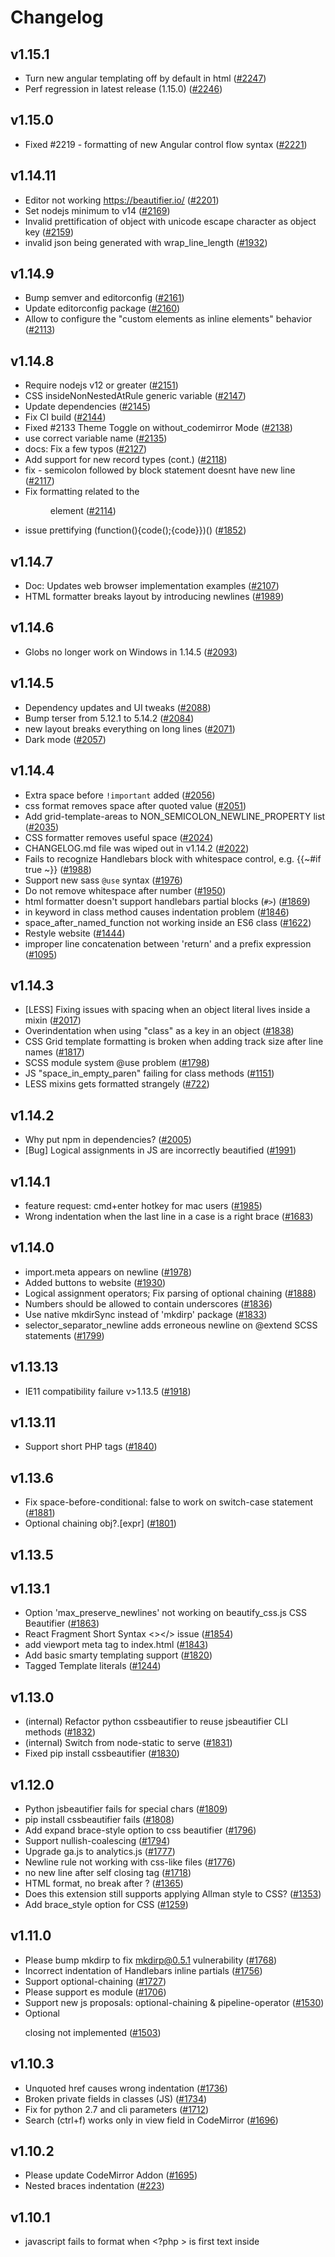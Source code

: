 # Changelog

## v1.15.1
* Turn new angular templating off by default in html ([#2247](https://github.com/beautifier/js-beautify/pull/2247))
* Perf regression in latest release (1.15.0) ([#2246](https://github.com/beautifier/js-beautify/issues/2246))

## v1.15.0
* Fixed #2219 - formatting of new Angular control flow syntax ([#2221](https://github.com/beautifier/js-beautify/pull/2221))

## v1.14.11
* Editor not working https://beautifier.io/ ([#2201](https://github.com/beautifier/js-beautify/issues/2201))
* Set nodejs minimum to v14 ([#2169](https://github.com/beautifier/js-beautify/pull/2169))
* Invalid prettification of object with unicode escape character as object key ([#2159](https://github.com/beautifier/js-beautify/issues/2159))
* invalid json being generated with wrap\_line\_length ([#1932](https://github.com/beautifier/js-beautify/issues/1932))

## v1.14.9
* Bump semver and editorconfig ([#2161](https://github.com/beautifier/js-beautify/pull/2161))
* Update editorconfig package ([#2160](https://github.com/beautifier/js-beautify/issues/2160))
* Allow to configure the "custom elements as inline elements" behavior ([#2113](https://github.com/beautifier/js-beautify/issues/2113))

## v1.14.8
* Require nodejs v12 or greater ([#2151](https://github.com/beautifier/js-beautify/pull/2151))
* CSS insideNonNestedAtRule generic variable  ([#2147](https://github.com/beautifier/js-beautify/pull/2147))
* Update dependencies ([#2145](https://github.com/beautifier/js-beautify/pull/2145))
* Fix CI build ([#2144](https://github.com/beautifier/js-beautify/pull/2144))
* Fixed #2133 Theme Toggle on without\_codemirror Mode ([#2138](https://github.com/beautifier/js-beautify/pull/2138))
* use correct variable name ([#2135](https://github.com/beautifier/js-beautify/pull/2135))
* docs: Fix a few typos ([#2127](https://github.com/beautifier/js-beautify/pull/2127))
* Add support for new record types (cont.) ([#2118](https://github.com/beautifier/js-beautify/pull/2118))
* fix - semicolon followed by block statement doesnt have new line ([#2117](https://github.com/beautifier/js-beautify/pull/2117))
* Fix formatting related to the <menu> element ([#2114](https://github.com/beautifier/js-beautify/pull/2114))
* issue prettifying (function(){code();{code}})() ([#1852](https://github.com/beautifier/js-beautify/issues/1852))

## v1.14.7
* Doc: Updates web browser implementation examples ([#2107](https://github.com/beautifier/js-beautify/pull/2107))
* HTML formatter breaks layout by introducing newlines ([#1989](https://github.com/beautifier/js-beautify/issues/1989))

## v1.14.6
* Globs no longer work on Windows in 1.14.5 ([#2093](https://github.com/beautifier/js-beautify/issues/2093))

## v1.14.5
* Dependency updates and UI tweaks ([#2088](https://github.com/beautifier/js-beautify/pull/2088))
* Bump terser from 5.12.1 to 5.14.2 ([#2084](https://github.com/beautifier/js-beautify/pull/2084))
* new layout breaks everything on long lines ([#2071](https://github.com/beautifier/js-beautify/issues/2071))
* Dark mode ([#2057](https://github.com/beautifier/js-beautify/issues/2057))

## v1.14.4
* Extra space before `!important` added ([#2056](https://github.com/beautifier/js-beautify/issues/2056))
* css format removes space after quoted value  ([#2051](https://github.com/beautifier/js-beautify/issues/2051))
* Add grid-template-areas to NON\_SEMICOLON\_NEWLINE\_PROPERTY list ([#2035](https://github.com/beautifier/js-beautify/pull/2035))
* CSS formatter removes useful space ([#2024](https://github.com/beautifier/js-beautify/issues/2024))
* CHANGELOG.md file was wiped out in v1.14.2 ([#2022](https://github.com/beautifier/js-beautify/issues/2022))
* Fails to recognize Handlebars block with whitespace control, e.g. {{~#if true ~}} ([#1988](https://github.com/beautifier/js-beautify/issues/1988))
* Support new sass `@use` syntax ([#1976](https://github.com/beautifier/js-beautify/issues/1976))
* Do not remove whitespace after number ([#1950](https://github.com/beautifier/js-beautify/issues/1950))
* html formatter doesn't support handlebars partial blocks (`#>`) ([#1869](https://github.com/beautifier/js-beautify/issues/1869))
* in keyword in class method causes indentation problem ([#1846](https://github.com/beautifier/js-beautify/issues/1846))
* space\_after\_named\_function not working inside an ES6 class ([#1622](https://github.com/beautifier/js-beautify/issues/1622))
* Restyle website ([#1444](https://github.com/beautifier/js-beautify/issues/1444))
* improper line concatenation between 'return' and a prefix expression ([#1095](https://github.com/beautifier/js-beautify/issues/1095))

## v1.14.3
* [LESS] Fixing issues with spacing when an object literal lives inside a mixin ([#2017](https://github.com/beautifier/js-beautify/pull/2017))
* Overindentation when using "class" as a key in an object ([#1838](https://github.com/beautifier/js-beautify/issues/1838))
* CSS Grid template formatting is broken when adding track size after line names ([#1817](https://github.com/beautifier/js-beautify/issues/1817))
* SCSS module system @use problem ([#1798](https://github.com/beautifier/js-beautify/issues/1798))
* JS "space\_in\_empty\_paren" failing for class methods ([#1151](https://github.com/beautifier/js-beautify/issues/1151))
* LESS mixins gets formatted strangely ([#722](https://github.com/beautifier/js-beautify/issues/722))

## v1.14.2
* Why put npm in dependencies? ([#2005](https://github.com/beautifier/js-beautify/issues/2005))
* [Bug] Logical assignments in JS are incorrectly beautified  ([#1991](https://github.com/beautifier/js-beautify/issues/1991))

## v1.14.1
* feature request: cmd+enter hotkey for mac users ([#1985](https://github.com/beautifier/js-beautify/issues/1985))
* Wrong indentation when the last line in a case is a right brace ([#1683](https://github.com/beautifier/js-beautify/issues/1683))

## v1.14.0
* import.meta appears on newline ([#1978](https://github.com/beautifier/js-beautify/issues/1978))
* Added buttons to website ([#1930](https://github.com/beautifier/js-beautify/pull/1930))
* Logical assignment operators; Fix parsing of optional chaining ([#1888](https://github.com/beautifier/js-beautify/issues/1888))
* Numbers should be allowed to contain underscores ([#1836](https://github.com/beautifier/js-beautify/issues/1836))
* Use native mkdirSync instead of 'mkdirp' package ([#1833](https://github.com/beautifier/js-beautify/pull/1833))
*  selector\_separator\_newline adds erroneous newline on @extend SCSS statements ([#1799](https://github.com/beautifier/js-beautify/issues/1799))

## v1.13.13
* IE11 compatibility failure v>1.13.5 ([#1918](https://github.com/beautifier/js-beautify/issues/1918))

## v1.13.11
* Support short PHP tags ([#1840](https://github.com/beautifier/js-beautify/issues/1840))

## v1.13.6
* Fix space-before-conditional: false to work on switch-case statement ([#1881](https://github.com/beautifier/js-beautify/pull/1881))
* Optional chaining obj?.[expr] ([#1801](https://github.com/beautifier/js-beautify/issues/1801))

## v1.13.5

## v1.13.1
* Option 'max\_preserve\_newlines' not working on beautify\_css.js CSS Beautifier ([#1863](https://github.com/beautifier/js-beautify/issues/1863))
* React Fragment Short Syntax <></> issue ([#1854](https://github.com/beautifier/js-beautify/issues/1854))
* add  viewport meta tag to index.html ([#1843](https://github.com/beautifier/js-beautify/pull/1843))
* Add basic smarty templating support ([#1820](https://github.com/beautifier/js-beautify/issues/1820))
* Tagged Template literals ([#1244](https://github.com/beautifier/js-beautify/issues/1244))

## v1.13.0
* (internal) Refactor python cssbeautifier to reuse jsbeautifier CLI methods ([#1832](https://github.com/beautifier/js-beautify/pull/1832))
* (internal) Switch from node-static to serve ([#1831](https://github.com/beautifier/js-beautify/pull/1831))
* Fixed pip install cssbeautifier ([#1830](https://github.com/beautifier/js-beautify/pull/1830))

## v1.12.0
* Python jsbeautifier fails for special chars ([#1809](https://github.com/beautifier/js-beautify/issues/1809))
* pip install cssbeautifier fails ([#1808](https://github.com/beautifier/js-beautify/issues/1808))
* Add expand brace-style option to css beautifier ([#1796](https://github.com/beautifier/js-beautify/pull/1796))
* Support nullish-coalescing ([#1794](https://github.com/beautifier/js-beautify/issues/1794))
* Upgrade ga.js to analytics.js ([#1777](https://github.com/beautifier/js-beautify/issues/1777))
* Newline rule not working with css-like files ([#1776](https://github.com/beautifier/js-beautify/issues/1776))
* no new line after self closing tag ([#1718](https://github.com/beautifier/js-beautify/issues/1718))
* HTML format, no break after <label>? ([#1365](https://github.com/beautifier/js-beautify/issues/1365))
* Does this extension still supports applying Allman style to CSS? ([#1353](https://github.com/beautifier/js-beautify/issues/1353))
* Add brace\_style option for CSS ([#1259](https://github.com/beautifier/js-beautify/issues/1259))

## v1.11.0
* Please bump mkdirp to fix mkdirp@0.5.1 vulnerability ([#1768](https://github.com/beautifier/js-beautify/issues/1768))
* Incorrect indentation of Handlebars inline partials ([#1756](https://github.com/beautifier/js-beautify/issues/1756))
* Support optional-chaining ([#1727](https://github.com/beautifier/js-beautify/issues/1727))
* Please support es module ([#1706](https://github.com/beautifier/js-beautify/issues/1706))
* Support new js proposals: optional-chaining & pipeline-operator ([#1530](https://github.com/beautifier/js-beautify/issues/1530))
* Optional <p> closing not implemented ([#1503](https://github.com/beautifier/js-beautify/issues/1503))

## v1.10.3
* Unquoted href causes wrong indentation ([#1736](https://github.com/beautifier/js-beautify/issues/1736))
* Broken private fields in classes (JS) ([#1734](https://github.com/beautifier/js-beautify/issues/1734))
* Fix for python 2.7 and cli parameters ([#1712](https://github.com/beautifier/js-beautify/pull/1712))
* Search (ctrl+f) works only in view field in CodeMirror ([#1696](https://github.com/beautifier/js-beautify/issues/1696))

## v1.10.2
* Please update CodeMirror Addon ([#1695](https://github.com/beautifier/js-beautify/issues/1695))
* Nested braces indentation ([#223](https://github.com/beautifier/js-beautify/issues/223))

## v1.10.1
* javascript fails to format when <?php > is first text inside <script> tag ([#1687](https://github.com/beautifier/js-beautify/issues/1687))
* 414 Request-URI Too Large ([#1640](https://github.com/beautifier/js-beautify/issues/1640))

## v1.10.0
* beautifying scss selector with colon in it adds space ([#1667](https://github.com/beautifier/js-beautify/issues/1667))
* Javascript multiline comments duplicates ([#1663](https://github.com/beautifier/js-beautify/issues/1663))
* Tokenizer crashes if the input terminates with a dot character. ([#1658](https://github.com/beautifier/js-beautify/issues/1658))
* stop reformatting valid css \\! into invalid \\ ! ([#1656](https://github.com/beautifier/js-beautify/pull/1656))
* wrong indent for unclosed <? - need to support disabling templating ([#1647](https://github.com/beautifier/js-beautify/issues/1647))
* Beautify inserts space before exclamation mark in comment <!-- in css <style> ([#1641](https://github.com/beautifier/js-beautify/issues/1641))
* 'less' mixins parameter formatting problem ([#1582](https://github.com/beautifier/js-beautify/issues/1582))
* Change css tests to use 4 space indenting instead of tabs ([#1527](https://github.com/beautifier/js-beautify/issues/1527))
* Braces after case get pushed onto new line ([#1357](https://github.com/beautifier/js-beautify/issues/1357))
* Extra space in pseudo-elements and pseudo-classes selectors ([#1233](https://github.com/beautifier/js-beautify/issues/1233))
* LESS formatting - mixins with multiple variables ([#1018](https://github.com/beautifier/js-beautify/issues/1018))
* Bug in less format ([#842](https://github.com/beautifier/js-beautify/issues/842))

## v1.9.1
* nested table not beautified correctly ([#1649](https://github.com/beautifier/js-beautify/issues/1649))
* Add an option to preserve indentation on empty lines ([#1322](https://github.com/beautifier/js-beautify/issues/1322))

## v1.9.0
* Incorrect indentation of `^` inverted section tags in Handlebars/Mustache code ([#1623](https://github.com/beautifier/js-beautify/issues/1623))
* PHP In HTML Attributes ([#1620](https://github.com/beautifier/js-beautify/issues/1620))
* DeanEdward python unpacker offset problem ([#1616](https://github.com/beautifier/js-beautify/issues/1616))
* CLI on Windows doesn't accept -f - for stdin? ([#1609](https://github.com/beautifier/js-beautify/issues/1609))
* HTML type attribute breaks JavaScript beautification? ([#1606](https://github.com/beautifier/js-beautify/issues/1606))
* Use of global MODE before declaration caused uglify problem ([#1604](https://github.com/beautifier/js-beautify/issues/1604))
* When building html tags using Mustache variables, extra whitespace is added after opening arrow ([#1602](https://github.com/beautifier/js-beautify/issues/1602))
* <script type="text/html">isnot abled to be beautified ([#1591](https://github.com/beautifier/js-beautify/issues/1591))
* \_get\_full\_indent undefined ([#1590](https://github.com/beautifier/js-beautify/issues/1590))
* Website "autodetect" setting doesn't distinguish css vs javascript ([#1565](https://github.com/beautifier/js-beautify/issues/1565))
* Add setting to keep HTML tag text content unformatted or ignore custom delimiters ([#1560](https://github.com/beautifier/js-beautify/issues/1560))
* HTML auto formatting using spaces instead of tabs ([#1551](https://github.com/beautifier/js-beautify/issues/1551))
* Unclosed single quote in php tag causes formatting changes which break php code ([#1377](https://github.com/beautifier/js-beautify/issues/1377))
* Using tabs when wrapping attributes and wrapping if needed ([#1294](https://github.com/beautifier/js-beautify/issues/1294))
* HTML --wrap-attributes doesn't respect --wrap-line-length ([#1238](https://github.com/beautifier/js-beautify/issues/1238))
* Bad indent level(HTML) ([#1213](https://github.com/beautifier/js-beautify/issues/1213))
* js-beautify produces invalid code for variables with Unicode escape sequences ([#1211](https://github.com/beautifier/js-beautify/issues/1211))
* support vuejs ([#1154](https://github.com/beautifier/js-beautify/issues/1154))
* Go templates in HTML ([#881](https://github.com/beautifier/js-beautify/issues/881))
* Better behavior for javascript --wrap-line-length ([#284](https://github.com/beautifier/js-beautify/issues/284))

## v1.8.9
* Won't run from CLI - bad option name `files` ([#1583](https://github.com/beautifier/js-beautify/issues/1583))
* in the .vue file `space\_after\_anon\_function` is invalid ([#1425](https://github.com/beautifier/js-beautify/issues/1425))
* Add function default\_options() to beautifier.js ([#1364](https://github.com/beautifier/js-beautify/issues/1364))
* fix: Missing space before function parentheses ? ([#1077](https://github.com/beautifier/js-beautify/issues/1077))
* Support globs in CLI ([#787](https://github.com/beautifier/js-beautify/issues/787))

## v1.8.8
*  async function in object wrong indentation ([#1573](https://github.com/beautifier/js-beautify/issues/1573))

## v1.8.7
* Add tests for html  `indent\_scripts` option ([#1518](https://github.com/beautifier/js-beautify/issues/1518))
* Support dynamic import ([#1197](https://github.com/beautifier/js-beautify/issues/1197))
* HTML: add an option to preserve manual wrapping of attributes ([#1125](https://github.com/beautifier/js-beautify/issues/1125))
* js-beautify adds a space between # and include ([#1114](https://github.com/beautifier/js-beautify/issues/1114))
* space\_after\_anon\_function doesn't work with anon async functions ([#1034](https://github.com/beautifier/js-beautify/issues/1034))
* Space before function arguments (space-after-function) (space-after-named-function) ([#608](https://github.com/beautifier/js-beautify/issues/608))

## v1.8.6
* JS beautify break the angular compile ([#1544](https://github.com/beautifier/js-beautify/issues/1544))
* base64 string is broken with v1.8.4 ([#1535](https://github.com/beautifier/js-beautify/issues/1535))
* Bookmarklet becomes totally useless ([#1408](https://github.com/beautifier/js-beautify/issues/1408))
* HTTPS ([#1399](https://github.com/beautifier/js-beautify/issues/1399))
* Beautify breaks when js starts with space followed by multi-line comment ([#789](https://github.com/beautifier/js-beautify/issues/789))

## v1.8.4
* Multiple newlines added between empty textarea and "unformatted" inline elements  ([#1534](https://github.com/beautifier/js-beautify/issues/1534))
* unindent\_chained\_methods broken ([#1533](https://github.com/beautifier/js-beautify/issues/1533))

## v1.8.3
* Missing Bower Assets ([#1521](https://github.com/beautifier/js-beautify/issues/1521))
* Javascript ternary breaked with `await` ([#1519](https://github.com/beautifier/js-beautify/issues/1519))
* Object property indented after `await` ([#1517](https://github.com/beautifier/js-beautify/issues/1517))
* Handlebars formatting problems ([#870](https://github.com/beautifier/js-beautify/issues/870))
* beautify.js doesn't have indent\_level option ([#724](https://github.com/beautifier/js-beautify/issues/724))

## v1.8.1
* Why npm is a dependency? ([#1516](https://github.com/beautifier/js-beautify/issues/1516))
* indent\_inner\_html not working in v1.8.0 ([#1514](https://github.com/beautifier/js-beautify/issues/1514))

## v1.8.0
* list items of nested lists get indented backwards ([#1501](https://github.com/beautifier/js-beautify/issues/1501))
* Make beautifier auto-convert options with dashes into underscores ([#1497](https://github.com/beautifier/js-beautify/issues/1497))
* ReferenceError: token is not defined ([#1496](https://github.com/beautifier/js-beautify/issues/1496))
* Publish v1.8.0 ([#1495](https://github.com/beautifier/js-beautify/issues/1495))
* still probem #1439 / #1337 ([#1491](https://github.com/beautifier/js-beautify/issues/1491))
* Duplicating HTML Code Nested In PHP ([#1483](https://github.com/beautifier/js-beautify/issues/1483))
* Handlebars - `if` tags are broken when using helper with `textarea` ([#1482](https://github.com/beautifier/js-beautify/issues/1482))
* TypeError: Cannot read property '1' of null ([#1481](https://github.com/beautifier/js-beautify/issues/1481))
* Space in Self Closing Tag Issue ([#1478](https://github.com/beautifier/js-beautify/issues/1478))
* Weird Formatting in VSCode ([#1475](https://github.com/beautifier/js-beautify/issues/1475))
* Indent with tab issue on website ([#1470](https://github.com/beautifier/js-beautify/issues/1470))
* Contents of hbs tags are converted to lowercase ([#1464](https://github.com/beautifier/js-beautify/issues/1464))
* HTML tags are indented wrongly when attributes are present ([#1462](https://github.com/beautifier/js-beautify/issues/1462))
* hbs tags are stripped when there is a comment below or inline ([#1461](https://github.com/beautifier/js-beautify/issues/1461))
* Spaces added to handlebars with '=' ([#1460](https://github.com/beautifier/js-beautify/issues/1460))
* jsbeautifier.org don't works ([#1445](https://github.com/beautifier/js-beautify/issues/1445))
* Commenting code and then beautifying removes line breaks ([#1440](https://github.com/beautifier/js-beautify/issues/1440))
* Less: Where is my space? ([#1411](https://github.com/beautifier/js-beautify/issues/1411))
* No newline after @import ([#1406](https://github.com/beautifier/js-beautify/issues/1406))
* "html.format.wrapAttributes": "force-aligned" adds empty line on long attributes ([#1403](https://github.com/beautifier/js-beautify/issues/1403))
* HTML: wrap\_line\_length is handled incorrectly ([#1401](https://github.com/beautifier/js-beautify/issues/1401))
* js-beautify is breaking code by adding space after import ([#1393](https://github.com/beautifier/js-beautify/issues/1393))
* JS-Beautify should format XML tags inside HTML files ([#1383](https://github.com/beautifier/js-beautify/issues/1383))
* python unpacker can not handle if radix given as [] and not as a number ([#1381](https://github.com/beautifier/js-beautify/issues/1381))
* unindent\_chained\_methods breaks indentation for if statements without brackets  ([#1378](https://github.com/beautifier/js-beautify/issues/1378))
* function parameters merged into single line when starting with ! or [ ([#1374](https://github.com/beautifier/js-beautify/issues/1374))
* CSS selector issue (header > div[class~="div-all"]) in SCSS file ([#1373](https://github.com/beautifier/js-beautify/issues/1373))
* Add "Create Issue for Unexpected Output" button to website ([#1371](https://github.com/beautifier/js-beautify/issues/1371))
* Add combobox to control type of beautification ([#1370](https://github.com/beautifier/js-beautify/issues/1370))
* Add Options textbox to website for debugging ([#1369](https://github.com/beautifier/js-beautify/issues/1369))

## v1.7.5
* Strict mode: js\_source\_text is not defined [CSS] ([#1286](https://github.com/beautifier/js-beautify/issues/1286))
* Made brace\_style option more inclusive ([#1277](https://github.com/beautifier/js-beautify/pull/1277))
* White space before"!important" tag missing in CSS beautify ([#1273](https://github.com/beautifier/js-beautify/issues/1273))

## v1.7.4
* Whitespace after ES7 `async` keyword for arrow functions ([#896](https://github.com/beautifier/js-beautify/issues/896))

## v1.7.3
* Version 1.7.0 fail to install through pip ([#1250](https://github.com/beautifier/js-beautify/issues/1250))
* Installing js-beautify fails ([#1247](https://github.com/beautifier/js-beautify/issues/1247))

## v1.7.0
* undindent-chained-methods option. Resolves #482 ([#1240](https://github.com/beautifier/js-beautify/pull/1240))
* Add test and tools folder to npmignore ([#1239](https://github.com/beautifier/js-beautify/issues/1239))
* incorrect new-line insertion after "yield" ([#1206](https://github.com/beautifier/js-beautify/issues/1206))
* Do not modify built-in objects ([#1205](https://github.com/beautifier/js-beautify/issues/1205))
* Fix label checking incorrect box when clicked ([#1169](https://github.com/beautifier/js-beautify/pull/1169))
* Webpack ([#1149](https://github.com/beautifier/js-beautify/pull/1149))
* daisy-chain indentation leads to over-indentation ([#482](https://github.com/beautifier/js-beautify/issues/482))

## v1.6.12
* CSS: Preserve Newlines ([#537](https://github.com/beautifier/js-beautify/issues/537))

## v1.6.11
* On beautify, new line before next CSS selector ([#1142](https://github.com/beautifier/js-beautify/issues/1142))

## v1.6.10

## v1.6.9
* Wrong HTML beautification starting with v1.6.5 ([#1115](https://github.com/beautifier/js-beautify/issues/1115))
* Ignore linebreak when meet handlebar ([#1104](https://github.com/beautifier/js-beautify/pull/1104))
* Lines are not un-indented correctly when attributes are wrapped ([#1103](https://github.com/beautifier/js-beautify/issues/1103))
* force-aligned is not aligned when indenting with tabs ([#1102](https://github.com/beautifier/js-beautify/issues/1102))
* Python package fails to publish  ([#1101](https://github.com/beautifier/js-beautify/issues/1101))
* Explaination of 'operator\_position' is absent from README.md ([#1047](https://github.com/beautifier/js-beautify/issues/1047))

## v1.6.8
* Incorrect indentation after loop with comment ([#1090](https://github.com/beautifier/js-beautify/issues/1090))
* Extra newline is inserted after beautifying code with anonymous function ([#1085](https://github.com/beautifier/js-beautify/issues/1085))
* end brace with next comment line make bad indent ([#1043](https://github.com/beautifier/js-beautify/issues/1043))
* Javascript comment in last line doesn't beautify well ([#964](https://github.com/beautifier/js-beautify/issues/964))
* indent doesn't work with comment (jsdoc) ([#913](https://github.com/beautifier/js-beautify/issues/913))
* Wrong indentation, when new line between chained methods ([#892](https://github.com/beautifier/js-beautify/issues/892))
* Comments in a non-semicolon style have extra indent ([#815](https://github.com/beautifier/js-beautify/issues/815))
* [bug] Incorrect indentation due to commented line(s) following a function call with a function argument. ([#713](https://github.com/beautifier/js-beautify/issues/713))
* Wrong indent formatting ([#569](https://github.com/beautifier/js-beautify/issues/569))

## v1.6.7
* HTML pre code indentation ([#928](https://github.com/beautifier/js-beautify/issues/928))
* Beautify script/style tags but ignore their inner JS/CSS content ([#906](https://github.com/beautifier/js-beautify/issues/906))

## v1.6.6
* Wrong indentation for comment after nested unbraced control constructs ([#1079](https://github.com/beautifier/js-beautify/issues/1079))
* Should prefer breaking the line after operator ? instead of before operator < ([#1073](https://github.com/beautifier/js-beautify/issues/1073))
* New option "force-expand-multiline" for "wrap\_attributes" ([#1070](https://github.com/beautifier/js-beautify/pull/1070))
* Breaks if html file starts with comment ([#1068](https://github.com/beautifier/js-beautify/issues/1068))
* collapse-preserve-inline restricts users to collapse brace\_style ([#1057](https://github.com/beautifier/js-beautify/issues/1057))
* Parsing failure on numbers with "e" ([#1054](https://github.com/beautifier/js-beautify/issues/1054))
* Issue with Browser Instructions ([#1053](https://github.com/beautifier/js-beautify/issues/1053))
* Add preserve inline function for expand style braces ([#1052](https://github.com/beautifier/js-beautify/issues/1052))
* Update years in LICENSE ([#1038](https://github.com/beautifier/js-beautify/issues/1038))
* JS. Switch with template literals. Unexpected indentation. ([#1030](https://github.com/beautifier/js-beautify/issues/1030))
* The object with spread object formatted not correctly ([#1023](https://github.com/beautifier/js-beautify/issues/1023))
* Bad output generator function in class ([#1013](https://github.com/beautifier/js-beautify/issues/1013))
* Support editorconfig for stdin ([#1012](https://github.com/beautifier/js-beautify/issues/1012))
* Publish to cdnjs ([#992](https://github.com/beautifier/js-beautify/issues/992))
* breaks if handlebars comments contain handlebars tags ([#930](https://github.com/beautifier/js-beautify/issues/930))
* Using jsbeautifyrc is broken ([#929](https://github.com/beautifier/js-beautify/issues/929))
* Option to put HTML attributes on their own lines, aligned ([#916](https://github.com/beautifier/js-beautify/issues/916))
* Erroneously changes CRLF to LF on Windows in HTML and CSS ([#899](https://github.com/beautifier/js-beautify/issues/899))
* Weird space in {get } vs { normal } ([#888](https://github.com/beautifier/js-beautify/issues/888))
* Bad for-of formatting with constant Array ([#875](https://github.com/beautifier/js-beautify/issues/875))
* Problems with filter property in css and scss ([#755](https://github.com/beautifier/js-beautify/issues/755))
* Add "collapse-one-line" option for non-collapse brace styles  ([#487](https://github.com/beautifier/js-beautify/issues/487))

## v1.6.4
* css-beautify sibling combinator space issue ([#1001](https://github.com/beautifier/js-beautify/issues/1001))
* Bug: Breaks when the source code it found an unclosed multiline comment. ([#996](https://github.com/beautifier/js-beautify/issues/996))
* CSS: Preserve white space before pseudo-class and pseudo-element selectors ([#985](https://github.com/beautifier/js-beautify/pull/985))
* Spelling error in token definition ([#984](https://github.com/beautifier/js-beautify/issues/984))
* collapse-preserve-inline does not preserve simple, single line ("return") statements ([#982](https://github.com/beautifier/js-beautify/issues/982))
* Publish the library via cdn ([#971](https://github.com/beautifier/js-beautify/issues/971))
* Bug with css calc() function ([#957](https://github.com/beautifier/js-beautify/issues/957))
* &:first-of-type:not(:last-child) when prettified insert erroneous white character ([#952](https://github.com/beautifier/js-beautify/issues/952))
* Shorthand generator functions are formatting strangely ([#941](https://github.com/beautifier/js-beautify/issues/941))
* Add handlebars support on cli for html ([#935](https://github.com/beautifier/js-beautify/pull/935))
* Do not put a space within `yield*` generator functions. ([#920](https://github.com/beautifier/js-beautify/issues/920))
* Possible to add an indent\_inner\_inner\_html option? (Prevent indenting second-level tags) ([#917](https://github.com/beautifier/js-beautify/issues/917))
* Messing up jsx formatting multi-line attribute ([#914](https://github.com/beautifier/js-beautify/issues/914))
* Bug report: Closing 'body' tag isn't formatted correctly ([#900](https://github.com/beautifier/js-beautify/issues/900))
* { throw … } not working with collapse-preserve-inline ([#898](https://github.com/beautifier/js-beautify/issues/898))
* ES6 concise method not propely indented ([#889](https://github.com/beautifier/js-beautify/issues/889))
* CSS beautify changing symantics ([#883](https://github.com/beautifier/js-beautify/issues/883))
* Dojo unsupported script types. ([#874](https://github.com/beautifier/js-beautify/issues/874))
* Readme version comment  ([#868](https://github.com/beautifier/js-beautify/issues/868))
* Extra space after pseudo-elements within :not() ([#618](https://github.com/beautifier/js-beautify/issues/618))
* space in media queries after colon &: selectors ([#565](https://github.com/beautifier/js-beautify/issues/565))
* Integrating editor config ([#551](https://github.com/beautifier/js-beautify/issues/551))
* Preserve short expressions/statements on single line ([#338](https://github.com/beautifier/js-beautify/issues/338))

## v1.6.3
* CLI broken when output path is not set ([#933](https://github.com/beautifier/js-beautify/issues/933))
* huge memory leak ([#909](https://github.com/beautifier/js-beautify/issues/909))
* don't print unpacking errors on stdout (python) ([#884](https://github.com/beautifier/js-beautify/pull/884))
* Fix incomplete list of non-positionable operators (python lib) ([#878](https://github.com/beautifier/js-beautify/pull/878))
* Fix Issue #844 ([#873](https://github.com/beautifier/js-beautify/pull/873))
* assignment exponentiation operator ([#864](https://github.com/beautifier/js-beautify/issues/864))
* Bug in Less mixins ([#844](https://github.com/beautifier/js-beautify/issues/844))
* Can't Nest Conditionals ([#680](https://github.com/beautifier/js-beautify/issues/680))
* ternary operations ([#670](https://github.com/beautifier/js-beautify/issues/670))
* Support newline before logical or ternary operator ([#605](https://github.com/beautifier/js-beautify/issues/605))
* Provide config files for format and linting ([#336](https://github.com/beautifier/js-beautify/issues/336))

## v1.6.2
* Add missing 'collapse-preserve-inline' option to js module ([#861](https://github.com/beautifier/js-beautify/pull/861))

## v1.6.1
* Inconsistent formatting for arrays of objects ([#860](https://github.com/beautifier/js-beautify/issues/860))
* Publish v1.6.1 ([#859](https://github.com/beautifier/js-beautify/issues/859))
* Space added to "from++" due to ES6 keyword  ([#858](https://github.com/beautifier/js-beautify/issues/858))
* Changelog generator doesn't sort versions above 9 right ([#778](https://github.com/beautifier/js-beautify/issues/778))
* space-after-anon-function not applied to object properties ([#761](https://github.com/beautifier/js-beautify/issues/761))
* Separating 'input' elements adds whitespace ([#580](https://github.com/beautifier/js-beautify/issues/580))
* Inline Format ([#572](https://github.com/beautifier/js-beautify/issues/572))
* Preserve attributes line break in HTML ([#455](https://github.com/beautifier/js-beautify/issues/455))
* Multiline Array ([#406](https://github.com/beautifier/js-beautify/issues/406))

## v1.6.0
* Individual tests pollute options object ([#855](https://github.com/beautifier/js-beautify/issues/855))
* Object attribute assigned fat arrow function with implicit return of a ternary causes next line to indent ([#854](https://github.com/beautifier/js-beautify/issues/854))
* Treat php tags as single in html ([#850](https://github.com/beautifier/js-beautify/pull/850))
* Read piped input by default ([#849](https://github.com/beautifier/js-beautify/pull/849))
* Replace makefile dependency with bash script ([#848](https://github.com/beautifier/js-beautify/pull/848))
* list of HTML inline elements incomplete; wraps inappropriately ([#840](https://github.com/beautifier/js-beautify/issues/840))
* Beautifying bracket-less if/elses ([#838](https://github.com/beautifier/js-beautify/issues/838))
* <col> elements within a <colgroup> are getting indented incorrectly ([#836](https://github.com/beautifier/js-beautify/issues/836))
* single attribute breaks jsx beautification ([#834](https://github.com/beautifier/js-beautify/issues/834))
* Improve Python packaging ([#831](https://github.com/beautifier/js-beautify/pull/831))
* Erroneously changes CRLF to LF on Windows. ([#829](https://github.com/beautifier/js-beautify/issues/829))
* Can't deal with XHTML5 ([#828](https://github.com/beautifier/js-beautify/issues/828))
* HTML after PHP is indented ([#826](https://github.com/beautifier/js-beautify/issues/826))
* exponentiation operator ([#825](https://github.com/beautifier/js-beautify/issues/825))
* Add support for script type "application/ld+json" ([#821](https://github.com/beautifier/js-beautify/issues/821))
* package.json: Remove "preferGlobal" option ([#820](https://github.com/beautifier/js-beautify/pull/820))
* Don't use array.indexOf() to support legacy browsers ([#816](https://github.com/beautifier/js-beautify/pull/816))
* ES6 Object Shortand Indenting Weirdly Sometimes ([#810](https://github.com/beautifier/js-beautify/issues/810))
* Implicit Return Function on New Line not Preserved ([#806](https://github.com/beautifier/js-beautify/issues/806))
* Misformating "0b" Binary Strings ([#803](https://github.com/beautifier/js-beautify/issues/803))
* Beautifier breaks ES6 nested template strings ([#797](https://github.com/beautifier/js-beautify/issues/797))
* Misformating "0o" Octal Strings ([#792](https://github.com/beautifier/js-beautify/issues/792))
* Do not use hardcoded directory for tests ([#788](https://github.com/beautifier/js-beautify/pull/788))
* Handlebars {{else}} tag not given a newline ([#784](https://github.com/beautifier/js-beautify/issues/784))
* Wrong indentation for XML header (<?xml version="1.0"?>) ([#783](https://github.com/beautifier/js-beautify/issues/783))
* is\_whitespace for loop incrementing wrong variable ([#777](https://github.com/beautifier/js-beautify/pull/777))
* Newline is inserted after comment with comma\_first ([#775](https://github.com/beautifier/js-beautify/issues/775))
* Cannot copy more than 1000 characters out of CodeMirror buffer ([#768](https://github.com/beautifier/js-beautify/issues/768))
* Missing 'var' in beautify-html.js; breaks strict mode ([#763](https://github.com/beautifier/js-beautify/issues/763))
* Fix typo in the example javascript code of index.html ([#753](https://github.com/beautifier/js-beautify/pull/753))

## v1.5.10
* Preserve directive doesn't work as intended ([#723](https://github.com/beautifier/js-beautify/issues/723))

## v1.5.7
* Support for legacy JavaScript versions (e.g. WSH+JScript & Co) ([#720](https://github.com/beautifier/js-beautify/pull/720))
* Is \\n hard coded into CSS Beautifier logic? ([#715](https://github.com/beautifier/js-beautify/issues/715))
* Spaces and linebreaks after # and around { } messing up interpolation/mixins (SASS/SCSS) ([#689](https://github.com/beautifier/js-beautify/issues/689))
* Calls to functions get completely messed up in Sass (*.scss) ([#675](https://github.com/beautifier/js-beautify/issues/675))
* No new line after selector in scss files ([#666](https://github.com/beautifier/js-beautify/issues/666))
* using html-beautify on handlebars template deletes unclosed tag if on second line ([#623](https://github.com/beautifier/js-beautify/issues/623))
* more Extra space after scss pseudo classes ([#557](https://github.com/beautifier/js-beautify/issues/557))
* Unnecessary spaces in PHP code ([#490](https://github.com/beautifier/js-beautify/issues/490))
* Some underscore.js template tags are broken ([#417](https://github.com/beautifier/js-beautify/issues/417))
* Selective ignore using comments (feature request) ([#384](https://github.com/beautifier/js-beautify/issues/384))

## v1.5.6
* Fix tokenizer's bracket pairs' open stack ([#693](https://github.com/beautifier/js-beautify/pull/693))
* Indentation is incorrect for HTML5 void tag <source> ([#692](https://github.com/beautifier/js-beautify/issues/692))
* Line wrapping breaks at the wrong place when the line is indented. ([#691](https://github.com/beautifier/js-beautify/issues/691))
* Publish v1.5.6 ([#687](https://github.com/beautifier/js-beautify/issues/687))
* Replace existing file fails using python beautifier ([#686](https://github.com/beautifier/js-beautify/issues/686))
* Pseudo-classes formatted incorrectly and inconsistently with @page ([#661](https://github.com/beautifier/js-beautify/issues/661))
* doc: add end\_with\_newline option ([#650](https://github.com/beautifier/js-beautify/pull/650))
* Improve support for xml parts of jsx (React) => spaces, spread attributes and nested objects break the process ([#646](https://github.com/beautifier/js-beautify/issues/646))
* html-beautify formats handlebars comments but does not format html comments ([#635](https://github.com/beautifier/js-beautify/issues/635))
* Support for ES7 async ([#630](https://github.com/beautifier/js-beautify/issues/630))
* css beautify adding an extra newline after a comment line in a css block ([#609](https://github.com/beautifier/js-beautify/issues/609))
* No option to "Indent with tabs" for HTML files ([#587](https://github.com/beautifier/js-beautify/issues/587))
* Function body is indented when followed by a comment ([#583](https://github.com/beautifier/js-beautify/issues/583))
* JSX support ([#425](https://github.com/beautifier/js-beautify/issues/425))
* Alternative Newline Characters ([#260](https://github.com/beautifier/js-beautify/issues/260))

## v1.5.5
* Add GUI support for `--indent-inner-html`. ([#633](https://github.com/beautifier/js-beautify/pull/633))
* Publish v1.5.5 ([#629](https://github.com/beautifier/js-beautify/issues/629))
* CSS: Updating the documentation for the 'newline\_between\_rules' ([#615](https://github.com/beautifier/js-beautify/pull/615))
* Equal Sign Removed from Filter Properties Alpha Opacity Assignment ([#599](https://github.com/beautifier/js-beautify/issues/599))
* Keep trailing spaces on comments ([#598](https://github.com/beautifier/js-beautify/issues/598))
* only print the file names of changed files ([#597](https://github.com/beautifier/js-beautify/issues/597))
*  CSS: support add newline between rules ([#574](https://github.com/beautifier/js-beautify/pull/574))
* elem[array]++ changes to elem[array] ++ inserting unnecessary gap ([#570](https://github.com/beautifier/js-beautify/issues/570))
* add support to less functions paramters braces ([#568](https://github.com/beautifier/js-beautify/pull/568))
* selector\_separator\_newline: true for Sass doesn't work ([#563](https://github.com/beautifier/js-beautify/issues/563))
* yield statements are being beautified to their own newlines since 1.5.2 ([#560](https://github.com/beautifier/js-beautify/issues/560))
* HTML beautifier inserts extra newline into `<li>`s ending with `<code>` ([#524](https://github.com/beautifier/js-beautify/issues/524))
* Add wrap\_attributes option ([#476](https://github.com/beautifier/js-beautify/issues/476))
* Add or preserve empty line between CSS rules ([#467](https://github.com/beautifier/js-beautify/issues/467))
* Support comma first style of variable declaration ([#245](https://github.com/beautifier/js-beautify/issues/245))

## v1.5.4
* TypeScript oddly formatted with 1.5.3 ([#552](https://github.com/beautifier/js-beautify/issues/552))
* HTML beautifier inserts double spaces between adjacent tags ([#525](https://github.com/beautifier/js-beautify/issues/525))
* Keep space in font rule ([#491](https://github.com/beautifier/js-beautify/issues/491))
* [Brackets plug in] Space after </a> disappears ([#454](https://github.com/beautifier/js-beautify/issues/454))
* Support nested pseudo-classes and parent reference (LESS) ([#427](https://github.com/beautifier/js-beautify/pull/427))
* Alternate approach: preserve single spacing and treat img as inline element ([#415](https://github.com/beautifier/js-beautify/pull/415))

## v1.5.3
* [TypeError: Cannot read property 'type' of undefined] ([#548](https://github.com/beautifier/js-beautify/issues/548))
* Bug with RegExp ([#547](https://github.com/beautifier/js-beautify/issues/547))
* Odd behaviour on less ([#520](https://github.com/beautifier/js-beautify/issues/520))
* css beauitify ([#506](https://github.com/beautifier/js-beautify/issues/506))
* Extra space after scss pseudo classes. ([#500](https://github.com/beautifier/js-beautify/issues/500))
* Generates invalid scss when formatting ampersand selectors ([#498](https://github.com/beautifier/js-beautify/issues/498))
* bad formatting of .less files using @variable or &:hover syntax ([#489](https://github.com/beautifier/js-beautify/issues/489))
* Incorrect beautifying of CSS comment including an url. ([#466](https://github.com/beautifier/js-beautify/issues/466))
* Handle SASS parent reference &: ([#414](https://github.com/beautifier/js-beautify/issues/414))
* Js-beautify breaking selectors in less code.  ([#410](https://github.com/beautifier/js-beautify/issues/410))
* Problem with "content" ([#364](https://github.com/beautifier/js-beautify/issues/364))
* Space gets inserted between function and paren for function in Define  ([#313](https://github.com/beautifier/js-beautify/issues/313))
* beautify-html returns null on broken html ([#301](https://github.com/beautifier/js-beautify/issues/301))
* Indentation of functions inside conditionals not passing jslint ([#298](https://github.com/beautifier/js-beautify/issues/298))

## v1.5.2
* Allow custom elements to be unformatted ([#540](https://github.com/beautifier/js-beautify/pull/540))
* Need option to ignore brace style ([#538](https://github.com/beautifier/js-beautify/issues/538))
* Refactor to Output and OutputLine classes ([#536](https://github.com/beautifier/js-beautify/pull/536))
* Recognize ObjectLiteral on open brace ([#535](https://github.com/beautifier/js-beautify/pull/535))
* Refactor to fully tokenize before formatting ([#530](https://github.com/beautifier/js-beautify/pull/530))
* Cleanup checked in six.py file ([#527](https://github.com/beautifier/js-beautify/pull/527))
* Changelog.md? ([#526](https://github.com/beautifier/js-beautify/issues/526))
* New line added between each css declaration ([#523](https://github.com/beautifier/js-beautify/issues/523))
* Kendo Template scripts get messed up! ([#516](https://github.com/beautifier/js-beautify/issues/516))
* SyntaxError: Unexpected token ++ ([#514](https://github.com/beautifier/js-beautify/issues/514))
* space appears before open square bracket when the object name is "set" ([#508](https://github.com/beautifier/js-beautify/issues/508))
* Unclosed string problem ([#505](https://github.com/beautifier/js-beautify/issues/505))
* "--n" and "++n" are not indented like "n--" and "n++" are... ([#495](https://github.com/beautifier/js-beautify/issues/495))
* Allow `<style>` and `<script>` tags to be unformatted ([#494](https://github.com/beautifier/js-beautify/pull/494))
* Preserve new line at end of file ([#492](https://github.com/beautifier/js-beautify/issues/492))
* Line wraps breaking numbers (causes syntax error) ([#488](https://github.com/beautifier/js-beautify/issues/488))
* jsBeautify acts differently when handling different kinds of function expressions ([#485](https://github.com/beautifier/js-beautify/issues/485))
* AttributeError: 'NoneType' object has no attribute 'groups' ([#479](https://github.com/beautifier/js-beautify/issues/479))
* installation doco for python need update -- pip install six? ([#478](https://github.com/beautifier/js-beautify/issues/478))
* Move einars/js-beautify to beautify-web/js-beautify ([#475](https://github.com/beautifier/js-beautify/issues/475))
* Bring back space\_after\_anon\_function ([#474](https://github.com/beautifier/js-beautify/pull/474))
* fix for #453, Incompatible handlebar syntax ([#468](https://github.com/beautifier/js-beautify/pull/468))
* Python: missing explicit dependency on "six" package ([#465](https://github.com/beautifier/js-beautify/issues/465))
* function declaration inside array, adds extra line.  ([#464](https://github.com/beautifier/js-beautify/issues/464))
* [es6] yield a array ([#458](https://github.com/beautifier/js-beautify/issues/458))
* Publish v1.5.2 ([#452](https://github.com/beautifier/js-beautify/issues/452))
* Port css colon character fix to python  ([#446](https://github.com/beautifier/js-beautify/issues/446))
* Cannot declare object literal properties with unquoted reserved words ([#440](https://github.com/beautifier/js-beautify/issues/440))
* Do not put a space within `function*` generator functions. ([#428](https://github.com/beautifier/js-beautify/issues/428))
* beautification of "nth-child" css fails csslint ([#418](https://github.com/beautifier/js-beautify/issues/418))

